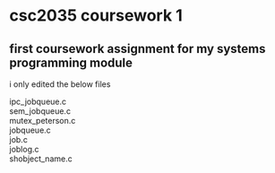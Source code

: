 # csc2035 coursework 1
first coursework assignment for my systems programming module
---
i only edited the below files


ipc_jobqueue.c  
sem_jobqueue.c  
mutex_peterson.c  
jobqueue.c  
job.c  
joblog.c  
shobject_name.c  
